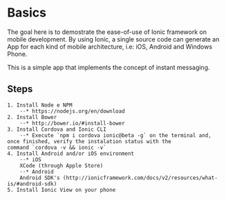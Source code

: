 # Basics

The goal here is to demostrate the ease-of-use of Ionic framework on mobile development. By using Ionic, a single source code can generate an App for each kind of mobile architecture, i.e: iOS, Android and Windows Phone.

This is a simple app that implements the concept of instant messaging. 


## Steps

	1. Install Node e NPM
		⋅⋅* https://nodejs.org/en/download
	2. Install Bower
		⋅⋅* http://bower.io/#install-bower
	3. Install Cordova and Ionic CLI
		⋅⋅* Execute `npm i cordova ionic@beta -g` on the terminal and, once finished, verify the instalation status with the 
	command `cordova -v && ionic -v`
	4. Install Android and/or iOS environment
		⋅⋅* iOS
    	XCode (through Apple Store)
		⋅⋅* Android
    	Android SDK's (http://ionicframework.com/docs/v2/resources/what-is/#android-sdk)
	5. Install Ionic View on your phone 

